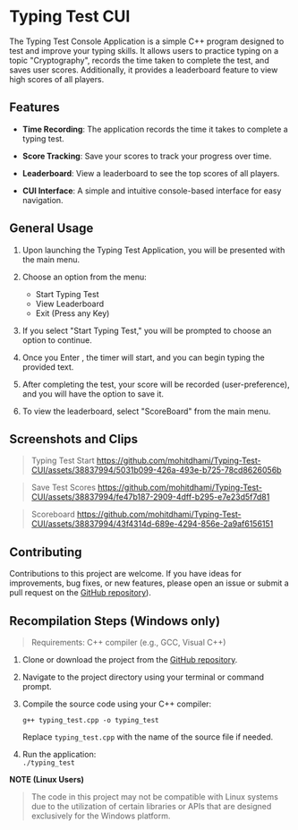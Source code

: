 # Typing Test CUI

The Typing Test Console Application is a simple C++ program designed to test and improve your typing skills. It allows users to practice typing on a topic "Cryptography", records the time taken to complete the test, and saves user scores. Additionally, it provides a leaderboard feature to view high scores of all players.

## Features
    
-   **Time Recording**: The application records the time it takes to complete a typing test.
    
-   **Score Tracking**: Save your scores to track your progress over time.
    
-   **Leaderboard**: View a leaderboard to see the top scores of all players.
    
-   **CUI Interface**: A simple and intuitive console-based interface for easy navigation.
    

## General Usage

1.  Upon launching the Typing Test Application, you will be presented with the main menu.
    
2.  Choose an option from the menu:
    
    -   Start Typing Test
    -   View Leaderboard
    -   Exit (Press any Key)

3.  If you select "Start Typing Test," you will be prompted to choose an option to continue.
    
4.  Once you Enter , the timer will start, and you can begin typing the provided text.
    
5.  After completing the test, your score will be recorded (user-preference), and you will have the option to save it.
    
6.  To view the leaderboard, select "ScoreBoard" from the main menu.


## Screenshots and Clips

> Typing Test Start
https://github.com/mohitdhami/Typing-Test-CUI/assets/38837994/5031b099-426a-493e-b725-78cd8626056b

> Save Test Scores
https://github.com/mohitdhami/Typing-Test-CUI/assets/38837994/fe47b187-2909-4dff-b295-e7e23d5f7d81

> Scoreboard
https://github.com/mohitdhami/Typing-Test-CUI/assets/38837994/43f4314d-689e-4294-856e-2a9af6156151


## Contributing

Contributions to this project are welcome. If you have ideas for improvements, bug fixes, or new features, please open an issue or submit a pull request on the [GitHub repository](https://github.com/mohitdhami/Typing-Test-CUI)).

## Recompilation Steps (Windows only)
> Requirements: C++ compiler (e.g., GCC, Visual C++)

1.  Clone or download the project from the [GitHub repository](https://github.com/mohitdhami/Typing-Test-CUI).
    
2.  Navigate to the project directory using your terminal or command prompt.
    
3.  Compile the source code using your C++ compiler:
    
    `g++ typing_test.cpp -o typing_test` 
    
    Replace `typing_test.cpp` with the name of the source file if needed.
    
4.  Run the application:  
    `./typing_test`

**NOTE (Linux Users)** 
> The code in this project may not be compatible with Linux systems due to the utilization of certain libraries or APIs that are designed exclusively for the Windows platform.
